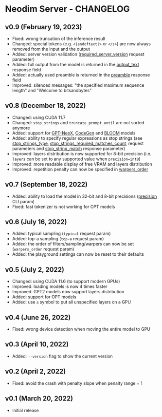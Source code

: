 # Neodim Server - CHANGELOG


## v0.9 (February 19, 2023)

- Fixed: wrong truncation of the inference result
- Changed: special tokens (e.g. `<|endoftext|>` or `</s>`) are now always removed
  from the input and the output
- Added: server version validation
  ([required_server_version](README.md#required_server_version-string-optional) request parameter)
- Added: full output from the model is returned in the
  [output_text](README.md#sequencesoutput_text-string) response field
- Added: actually used preamble is returned in the
  [preamble](README.md#preamble-string) response field
- Improved: silenced messages: "the specified maximum sequence length" and "Welcome to bitsandbytes"


## v0.8 (December 18, 2022)

- Changed: using CUDA 11.7
- Changed: `stop_strings` and `truncate_prompt_until` are not sorted anymore
- Added: support for
  [GPT-NeoX](https://huggingface.co/models?other=gpt_neox),
  [CodeGen](https://huggingface.co/models?other=codegen) and
  [BLOOM](https://huggingface.co/models?other=bloom) models
- Added: ability to specify regular expressions as stop strings (see
  [stop_strings_type](README.md#stop_strings_type-enumstringregex-optionaldefaultstring),
  [stop_strings_required_matches_count](README.md#stop_strings_required_matches_count-int-optional-default1),
  request parameters and
  [stop_string_match](README.md#sequencesstop_string_match-string)
  response parameter)
- Improved: layers distribution is now supported for 8-bit precision
  (i.e. `layers` can be set to any supported value when `precision=int8`)
- Improved: more readable display of free VRAM and layers distribution
- Improved: repetition penalty can now be specified in
  [warpers_order](README.md#warpers_order-string-optional)


## v0.7 (September 18, 2022)

- Added: ability to load the model in 32-bit and 8-bit precisions
  ([precision](README.md#precision-originalfloat32float16int8-optional-defaultfloat16) CLI param)
- Fixed: fast tokenizer is not working for OPT models


## v0.6 (July 16, 2022)

- Added: typical sampling (`typical` request param)
- Added: top-a sampling (`top-a` request param)
- Added: the order of filters/sampling/warpers can now be set (`warpers_order` request param)
- Added: the playground settings can now be reset to their defaults


## v0.5 (July 2, 2022)

- Changed: using CUDA 11.6 (to support modern GPUs)
- Improved: loading models is now 4 times faster
- Improved: GPT2 models now support layers distribution
- Added: support for OPT models
- Added: use `a` symbol to put all unspecified layers on a GPU


## v0.4 (June 26, 2022)

- Fixed: wrong device detection when moving the entire model to GPU


## v0.3 (April 10, 2022)

- Added: `--version` flag to show the current version


## v0.2 (April 2, 2022)

- Fixed: avoid the crash with penalty slope when penalty range = 1


## v0.1 (March 20, 2022)

- Initial release
